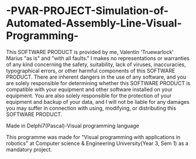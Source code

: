 # -PVAR-PROJECT-Simulation-of-Automated-Assembly-Line-Visual-Programming-

This SOFTWARE PRODUCT is provided by me, Valentin 'Truewarlock' Marius "as is" and "with all faults." I makes no representations or warranties of any kind concerning the safety, suitability, lack of viruses, inaccuracies, typographical errors, or other harmful components of this SOFTWARE PRODUCT. There are inherent dangers in the use of any software, and you are solely responsible for determining whether this SOFTWARE PRODUCT is compatible with your equipment and other software installed on your equipment. You are also solely responsible for the protection of your equipment and backup of your data, and I will not be liable for any damages you may suffer in connection with using, modifying, or distributing this SOFTWARE PRODUCT.

Made in Delphi7(Pascal)-Visual programming language

This programme was made for
"Visual programming with applications in robotics" at Computer science & Engineering University(Year 3, Sem 1)
as a mandatory project.
